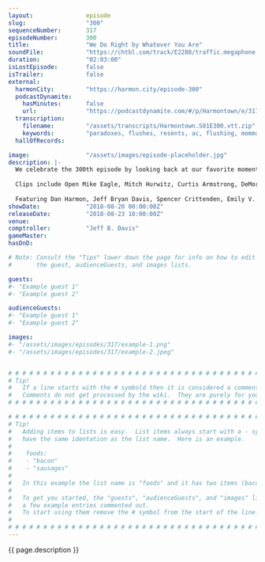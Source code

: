 ```yaml
---
layout:               episode
slug:                 "300"
sequenceNumber:       317
episodeNumber:        300
title:                "We Do Right by Whatever You Are"
soundFile:            "https://chtbl.com/track/E2288/traffic.megaphone.fm/STA9527834676.mp3?updated=1596833283"
duration:             "02:03:00"
isLostEpisode:        false
isTrailer:            false
external:
  harmonCity:         "https://harmon.city/episode-300"
  podcastDynamite:
    hasMinutes:       false
    url:              "https://podcastdynamite.com/#/p/Harmontown/e/317/300"
  transcription:
    filename:         "/assets/transcripts/Harmontown.S01E300.vtt.zip"
    keywords:         "paradoxes, flushes, resents, ac, flushing, mommas, co-worker, converse, flush, peepy, cheapy, shitter, conditioning, kent, dryer, ceilings, flushed, magnets, overhead"
  hallOfRecords:      

image:                "/assets/images/episode-placeholder.jpg"
description: |-
  We celebrate the 300th episode by looking back at our favorite moments. Kumail Nanjiani, Emily Gordon, Rob Schrab, Steve Agee and Brandon Johnson help us jump the shark with our first clip show.
  
  Clips include Open Mike Eagle, Mitch Hurwitz, Curtis Armstrong, DeMorge Brown, Erin McGathy, Bobcat Goldthwait, John Mayer and Jonah Ray.
  
  Featuring Dan Harmon, Jeff Bryan Davis, Spencer Crittenden, Emily V. Gordon, Kumail Nanjiani, Rob Schrab, Brandon Johnson and Steve Agee. 
showDate:             "2018-08-20 00:00:00Z"
releaseDate:          "2018-08-23 10:00:00Z"
venue:                
comptroller:          "Jeff B. Davis"
gameMaster:           
hasDnD:               

# Note: Consult the "Tips" lower down the page for info on how to edit
#       the guest, audienceGuests, and images lists.

guests:
#- "Example guest 1"
#- "Example guest 2"

audienceGuests:
#- "Example guest 1"
#- "Example guest 2"

images:
#- "/assets/images/episodes/317/example-1.png"
#- "/assets/images/episodes/317/example-2.jpeg"


# # # # # # # # # # # # # # # # # # # # # # # # # # # # # # # # # # # # # # # # # # # # #
# Tip!
#   If a line starts with the # symbold then it is considered a comment.
#   Comments do not get processed by the wiki.  They are purely for your information.
# # # # # # # # # # # # # # # # # # # # # # # # # # # # # # # # # # # # # # # # # # # # #

# # # # # # # # # # # # # # # # # # # # # # # # # # # # # # # # # # # # # # # # # # # # #
# Tip!
#   Adding items to lists is easy.  List items always start with a - symbol and have
#   have the same identation as the list name.  Here is an example.
#
#    foods:
#    - "bacon"
#    - "sausages"
#
#   In this example the list name is "foods" and it has two items (bacon, and sausages).
#
#   To get you started, the "guests", "audienceGuests", and "images" lists below have
#   a few example entries commented out.
#   To start using them remove the # symbol from the start of the line.
#
# # # # # # # # # # # # # # # # # # # # # # # # # # # # # # # # # # # # # # # # # # # # #
---
```


<!-- The episode description will be rendered here -->
{{ page.description }}

<!-- Add your content BELOW here -->
<!-- vvvvvvvvvvvvvvvvvvvvvvvvvvv -->




<!-- ^^^^^^^^^^^^^^^^^^^^^^^^^^^ -->
<!-- Add your content ABOVE here -->

<!-- The episode gallery will be rendered here -->